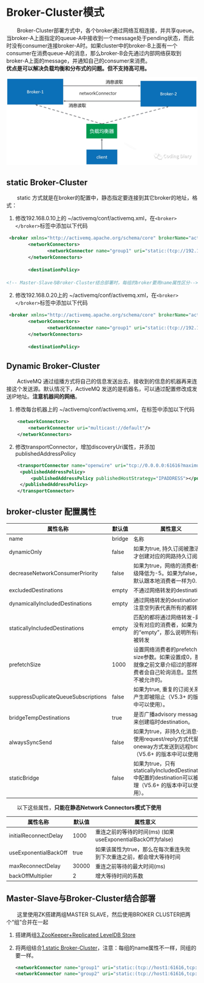 # Broker-Cluster模式

　　Broker-Cluster部署方式中，各个broker通过网络互相连接，并共享queue。当broker-A上面指定的queue-A中接收到一个message处于pending状态，而此时没有consumer连接broker-A时。如果cluster中的broker-B上面有一个consumer在消费queue-A的消息，那么broker-B会先通过内部网络获取到broker-A上面的message，并通知自己的consumer来消费。  
**优点是可以解决负载均衡和分布式的问题。但不支持高可用。**

​![](assets/image-20221130145157307-20230610173811-argxfbq.png)​

## static Broker-Cluster

　　static 方式就是在broker的配置中，静态指定要连接到其它broker的地址，格式：

1. 修改192.168.0.10上的 ~/activemq/conf/activemq.xml，在`<broker></broker>`​标签中添加以下代码

```xml
 <broker xmlns="http://activemq.apache.org/schema/core" brokerName="activemq-cluster" dataDirectory="${activemq.data}">
		<networkConnectors>
		       <networkConnector name="group1" uri="static:(tcp://192.168.0.20:61616)"/>   
		</networkConnectors>

		<destinationPolicy>

<!-- Master-Slave与Broker-Cluster结合部署时，每组的broker要用name属性区分-->
```

2. 修改192.168.0.20上的 ~/activemq/conf/activemq.xml，在`<broker></broker>`​标签中添加以下代码

```xml
 <broker xmlns="http://activemq.apache.org/schema/core" brokerName="activemq-cluster" dataDirectory="${activemq.data}">
		<networkConnectors>
		       <networkConnector name="group1" uri="static:(tcp://192.168.0.10:61616)"/>   
		</networkConnectors>

		<destinationPolicy>
```

## Dynamic Broker-Cluster

　　ActiveMQ 通过组播方式将自己的信息发送出去，接收到的信息的机器再来连接这个发送源。默认情况下，ActiveMQ 发送的是机器名，可以通过配置修改成发送IP地址。**注意机器间的网络**。

1. 修改每台机器上的 ~/activemq/conf/activemq.xml，在<broker></broker>标签中添加以下代码

```xml
    <networkConnectors>  
        <networkConnector uri="multicast://default"/>  
    </networkConnectors>
```

2. 修改transportConnector，增加discoveryUri属性，并添加publishedAddressPolicy

```xml
    <transportConnector name="openwire" uri="tcp://0.0.0.0:61616?maximumConnections=1000&amp;wireFormat.maxFrameSize=104857600" discoveryUri="multicast://default">  
     <publishedAddressPolicy>  
         <publishedAddressPolicy publishedHostStrategy="IPADDRESS"></publishedAddressPolicy>  
     </publishedAddressPolicy>  
    </transportConnector>
```

## broker-cluster 配置属性

|属性名称|默认值|属性意义|
| -------------------------------------| --------| --------------------------------------------------------------------------------------------------------------------------|
|name|bridge|名称|
|dynamicOnly|false|如果为true, 持久订阅被激活时才创建对应的网路持久订阅。|
|decreaseNetworkConsumerPriority|false|如果为true，网络的消费者优先级降低为-5。如果为false，则默认跟本地消费者一样为0.|
|excludedDestinations|empty|不通过网络转发的destination|
|dynamicallyIncludedDestinations|empty|通过网络转发的destinations，注意空列表代表所有的都转发。|
|staticallyIncludedDestinations|empty|匹配的都将通过网络转发-即使没有对应的消费者，如果为默认的“empty”，那么说明所有都要被转发|
|prefetchSize|1000|设置网络消费者的prefetch size参数。如果设置成0，那么就像之前文章介绍过的那样：消费者会自己轮询消息。显然这是不被允许的。|
|suppressDuplicateQueueSubscriptions|false|如果为true, 重复的订阅关系一产生即被阻止（V5.3+ 的版本中可以使用）。|
|bridgeTempDestinations|true|是否广播advisory messages来创建临时destination。|
|alwaysSyncSend|false|如果为true，非持久化消息也将使用request/reply方式代替oneway方式发送到远程broker（V5.6+ 的版本中可以使用）。|
|staticBridge|false|如果为true，只有staticallyIncludedDestinations中配置的destination可以被处理（V5.6+ 的版本中可以使用）。|

　　以下这些属性，**只能在静态Network Connectors模式下使用**

|属性名称|默认值|属性意义|
| -----------------------| --------| ----------------------------------------------------------------------|
|initialReconnectDelay|1000|重连之前的等待的时间(ms) (如果useExponentialBackOff为false)|
|useExponentialBackOff|true|如果该属性为true，那么在每次重连失败到下次重连之前，都会增大等待时间|
|maxReconnectDelay|30000|重连之前等待的最大时间(ms)|
|backOffMultiplier|2|增大等待时间的系数|

## Master-Slave与Broker-Cluster结合部署

　　这里使用ZK搭建两组MASTER SLAVE，然后使用BROKER CLUSTER把两个“组”合并在一起

1. 搭建两组[3.ZooKeeper+Replicated LevelDB Store](#3.ZooKeeper+Replicated%20LevelDB%20Store)
2. 将两组结合[1.static Broker-Cluster](#1.static%20Broker-Cluster)，注意：每组的name属性不一样，同组的要一样。

    ```xml
    <networkConnector name="group1" uri="static:(tcp://host1:61616,tcp://host2:61616)"/>
    <networkConnector name="group2" uri="static:(tcp://host1:61616,tcp://host2:61616)"/>
    ```
